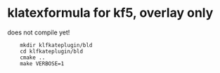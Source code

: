 # klatexformula for kf5, overlay only

does not compile yet!

```
    mkdir klfkateplugin/bld
    cd klfkateplugin/bld
    cmake ..
    make VERBOSE=1
```
